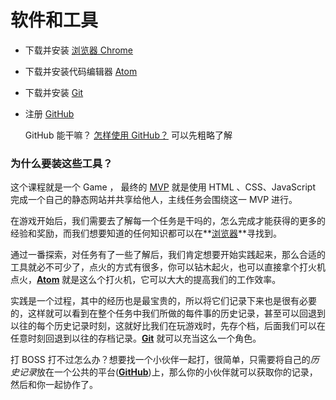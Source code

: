 # 软件和工具

- 下载并安装 [浏览器 Chrome](https://cn.bing.com/search?q=chrome)

- 下载并安装代码编辑器 [Atom](https://atom.io)

- 下载并安装 [Git](https://git-scm.com/)

- 注册 [GitHub](https://github.com/)

  GitHub 能干嘛？ [怎样使用 GitHub？](https://www.zhihu.com/question/20070065) 可以先粗略了解

### 为什么要装这些工具？

这个课程就是一个 Game ， 最终的 [MVP](http://wiki.mbalib.com/wiki/%E6%9C%80%E7%AE%80%E5%8F%AF%E8%A1%8C%E4%BA%A7%E5%93%81) 就是使用 HTML 、CSS、JavaScript 完成一个自己的静态网站并共享给他人，主线任务会围绕这一 MVP 进行。



在游戏开始后，我们需要去了解每一个任务是干吗的，怎么完成才能获得的更多的经验和奖励，而我们想要知道的任何知识都可以在**[浏览器](https://cn.bing.com/search?q=chrome)**寻找到。



通过一番探索，对任务有了一些了解后，我们肯定想要开始实践起来，那么合适的工具就必不可少了，点火的方式有很多，你可以钻木起火，也可以直接拿个打火机点火，**[Atom](https://atom.io)** 就是这么个打火机，它可以大大的提高我们的工作效率。



实践是一个过程，其中的经历也是最宝贵的，所以将它们记录下来也是很有必要的，这样就可以看到在整个任务中我们所做的每件事的历史记录，甚至可以回退到以往的每个历史记录时刻，这就好比我们在玩游戏时，先存个档，后面我们可以在任意时刻回退到以往的存档记录。**[Git](https://git-scm.com/)**  就可以充当这么一个角色。



打 BOSS 打不过怎么办？想要找一个小伙伴一起打，很简单，只需要将自己的*历史记录*放在一个公共的平台(**[GitHub](https://github.com/)**)上，那么你的小伙伴就可以获取你的记录，然后和你一起协作了。

